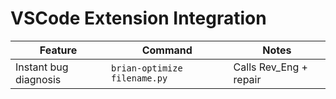 # VSCode Extension Integration

| Feature               | Command                       | Notes                |
|-----------------------|-------------------------------|----------------------|
| Instant bug diagnosis | `brian-optimize filename.py`  | Calls Rev_Eng + repair |

